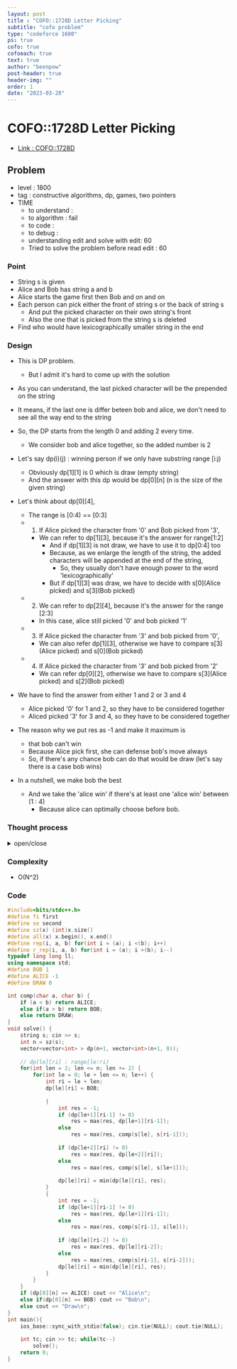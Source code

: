 ```yaml
---
layout: post
title : "COFO::1728D Letter Picking"
subtitle: "cofo problem"
type: "codeforce 1600"
ps: true
cofo: true
cofoeach: true
text: true
author: "beenpow"
post-header: true
header-img: ""
order: 1
date: "2023-03-28"
---
```

# COFO::1728D Letter Picking
- [Link : COFO::1728D](https://codeforces.com/contest/1728/problem/D)


## Problem 

- level : 1800
- tag : constructive algorithms, dp, games, two pointers
- TIME
  - to understand    : 
  - to algorithm     : fail
  - to code          : 
  - to debug         : 
  - understanding edit and solve with edit: 60
  - Tried to solve the problem before read edit : 60

### Point
- String s is given
- Alice and Bob has string a and b
- Alice starts the game first then Bob and on and on
- Each person can pick either the front of string s or the back of string s
  - And put the picked character on their own string's front
  - Also the one that is picked from the string s is deleted
- Find who would have lexicographically smaller string in the end

### Design
- This is DP problem.
  - But I admit it's hard to come up with the solution
- As you can understand, the last picked character will be the prepended on the string
- It means, if the last one is differ beteen bob and alice, we don't need to see all the way end to the string
- So, the DP starts from the length 0 and adding 2 every time.
  - We consider bob and alice together, so the added number is 2
- Let's say dp(i)(j) : winning person if we only have substring range [i:j) 
  - Obviously dp[1][1] is 0 which is draw (empty string)
  - And the answer with this dp would be dp[0][n] (n is the size of the given string)
- Let's think about dp[0][4], 
  - The range is [0:4) == [0:3]
  - 1. If Alice picked the character from '0' and Bob picked from '3', 
    - We can refer to dp[1][3], because it's the answer for range[1:2]
      - And if dp[1][3] is not draw, we have to use it to dp[0:4] too
      - Because, as we enlarge the length of the string, the added characters will be appended at the end of the string,
        - So, they usually don't have enough power to the word 'lexicographically' 
      - But if dp[1][3] was draw, we have to decide with s[0](Alice picked) and s[3](Bob picked)
  - 2. We can refer to dp[2][4], because it's the answer for the range [2:3]
    - In this case, alice still picked '0' and bob picked '1'
  - 3. If Alice picked the character from '3' and bob picked from '0',
    - We can also refer dp[1][3], otherwise we have to compare s[3](Alice picked) and s[0](Bob picked)
  - 4. If Alice picked the character from '3' and bob picked from '2'
    - We can refer dp[0][2], otherwise we have to compare s[3](Alice picked) and s[2](Bob picked)

- We have to find the answer from either 1 and 2 or 3 and 4
  - Alice picked '0' for 1 and 2, so they have to be considered together
  - Aliced picked '3' for 3 and 4, so they have to be considered together
- The reason why we put res as -1 and make it maximum is
  - that bob can't win
  - Because Alice pick first, she can defense bob's move always
  - So, if there's any chance bob can do that would be draw (let's say there is a case bob wins)
- In a nutshell, we make bob the best
  - And we take the 'alice win' if there's at least one 'alice win' between (1 : 4)
    - Because alice can optimally choose before bob.

### Thought process

<details>
<summary> open/close </summary>

<!-- above empty line should exist -->

<pre>
매 순간이 끝이라고 생각하고 더 작은 값을 택하는  greedy?
  . 예외가 존재하는가? -> 존재하면 dp
  . 즉, 이번에 일부러 큰 값이 있는 쪽을 선택해서
   내 다음선택에 더 작은 값을 얻기위해?
  . 근데 이래봤자 상대도 알고 있음, 즉, 내 예측대로 원하는 값을 선택해주지 않을 것
  . 하지만, 그럼에도 불구하고 판이 흔들리는 경우가 있을지?

그냥 매 순간에 더 작은 값을 택하는 greedy 면 너무 쉬움 문제가
-> 그냥 simulation 한번이면 끝나기때문에, 이건 답이 아닐 가능성이 높음

. 이번에 작은 걸 선택하게 되어서 내가 지는 경우가 존재할듯

gcaeeg -> caee
. cg vs ag
. ecg vs eag 

gcafeg -> cafe -> caf
. eg vs 

. 어차피 이게 사전순으로 작아지면 끝- 이기 때문에,
현재의 선택은 다음 선택에 영향을 주는 경우에만 의미가 있을뿐임

. s[le : ri] 가 남은 상태라고 하고, alice 의 차례라고 하자. 
(ri > le + 2) , 길이가 2만 남은 경우 이미 판결이 났음

// Alice 가 le 를 선택하는 경우, Bob 은 le+1 과 ri 중 선택함
	// 이때 밥이 le+1 을 선택하면
		// Alice 는 이제 le + 2 와 ri 중 선택
	// 이때 밥이 ri 를 선택하면
// Alice  는 이제 le + 1 과 ri - 1 중 선택
</pre>

</details>

### Complexity
- O(N^2)

### Code

```cpp
#include<bits/stdc++.h>
#define fi first
#define se second
#define sz(x) (int)x.size()
#define all(x) x.begin(), x.end()
#define rep(i, a, b) for(int i = (a); i <(b); i++)
#define r_rep(i, a, b) for(int i = (a); i >(b); i--)
typedef long long ll;
using namespace std;
#define BOB 1
#define ALICE -1
#define DRAW 0

int comp(char a, char b) {
    if (a < b) return ALICE;
    else if(a > b) return BOB;
    else return DRAW;
}
void solve() {
    string s; cin >> s;
    int n = sz(s);
    vector<vector<int> > dp(n+1, vector<int>(n+1, 0));
    
    // dp[le][ri] : range[le:ri)
    for(int len = 2; len <= n; len += 2) {
        for(int le = 0; le + len <= n; le++) {
            int ri = le + len;
            dp[le][ri] = BOB;
            
            {
                int res = -1;
                if (dp[le+1][ri-1] != 0)
                    res = max(res, dp[le+1][ri-1]);
                else
                    res = max(res, comp(s[le], s[ri-1]));
                
                if (dp[le+2][ri] != 0)
                    res = max(res, dp[le+2][ri]);
                else
                    res = max(res, comp(s[le], s[le+1]));
                
                dp[le][ri] = min(dp[le][ri], res);
            }
            {
                int res = -1;
                if (dp[le+1][ri-1] != 0)
                    res = max(res, dp[le+1][ri-1]);
                else
                    res = max(res, comp(s[ri-1], s[le]));
                
                if (dp[le][ri-2] != 0)
                    res = max(res, dp[le][ri-2]);
                else
                    res = max(res, comp(s[ri-1], s[ri-2]));
                dp[le][ri] = min(dp[le][ri], res);
            }
        }
    }
    if (dp[0][n] == ALICE) cout << "Alice\n";
    else if(dp[0][n] == BOB) cout << "Bob\n";
    else cout << "Draw\n";
}
int main(){
    ios_base::sync_with_stdio(false); cin.tie(NULL); cout.tie(NULL);
    
    int tc; cin >> tc; while(tc--)
        solve();
    return 0;
}
```
